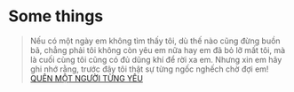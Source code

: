 # Some things
>Nếu có một ngày em không tìm thấy tôi, dù thế nào cũng đừng buồn bã, chẳng phải tôi không còn yêu em nữa hay em đã bỏ lỡ mất tôi, mà là cuối cùng tôi cũng có đủ dũng khí để rời xa em. Nhưng xin em hãy ghi nhớ rằng, trước đây tôi thật sự từng ngốc nghếch chờ đợi em!
[QUÊN MỘT NGƯỜI TỪNG YÊU](https://zingmp3.vn/tim-kiem/index.html?q=qu%C3%AAn%20m%E1%BB%99t%20ng%C6%B0%E1%BB%9Di%20t%E1%BB%ABng%20y%C3%AAu%20ch%C3%A2u%20kh%E1%BA%A3i%20phong)